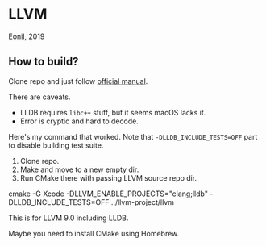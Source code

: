 LLVM
====
Eonil, 2019


How to build?
-------------
Clone repo and just follow [official manual](https://lldb.llvm.org/resources/build.html#regular-in-tree-builds).

There are caveats.
- LLDB requires `libc++` stuff, but it seems macOS lacks it.
- Error is cryptic and hard to decode.

Here's my command that worked. 
Note that `-DLLDB_INCLUDE_TESTS=OFF` part to disable building test suite.

1. Clone repo.
2. Make and move to a new empty dir.
3. Run CMake there with passing LLVM source repo dir.

  cmake -G Xcode -DLLVM_ENABLE_PROJECTS="clang;lldb" -DLLDB_INCLUDE_TESTS=OFF ../llvm-project/llvm
  
This is for LLVM 9.0 including LLDB.

Maybe you need to install CMake using Homebrew.
